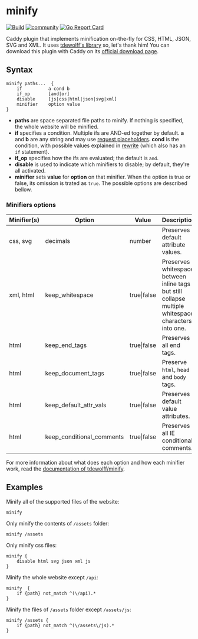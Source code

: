 # minify

[![Build](https://img.shields.io/travis/hacdias/caddy-minify.svg?style=flat-square)](https://travis-ci.org/hacdias/caddy-minify)
[![community](https://img.shields.io/badge/community-forum-ff69b4.svg?style=flat-square)](https://caddy.community)
[![Go Report Card](https://goreportcard.com/badge/github.com/hacdias/caddy-minify?style=flat-square)](https://goreportcard.com/report/hacdias/caddy-minify)

Caddy plugin that implements minification on-the-fly for CSS, HTML, JSON, SVG and XML. It uses [tdewolff's library](https://github.com/tdewolff/minify) so, let's thank him! You can download this plugin with Caddy on its [official download page](https://caddyserver.com/download).

## Syntax

```
minify paths...  {
    if          a cond b
    if_op       [and|or]
    disable     [js|css|html|json|svg|xml]
    minifier    option value
}
```

+ **paths** are space separated file paths to minify. If nothing is specified, the whole website will be minified.
+ **if** specifies a condition. Multiple ifs are AND-ed together by default. **a** and **b** are any string and may use [request placeholders](https://caddyserver.com/docs/placeholders). **cond** is the condition, with possible values explained in [rewrite](https://caddyserver.com/docs/rewrite#if) (which also has an `if` statement).
+ **if_op** specifies how the ifs are evaluated; the default is `and`.
+ **disable** is used to indicate which minifiers to disable; by default, they're all activated.
+ **minifier** sets **value** for **option** on that minifier. When the option is true or false, its omission is trated as `true`. The possible options are described bellow.

### Minifiers options

| Minifier(s)   | Option                    | Value         | Description |
| ------------- |-------------              | ----------    | ----------- |
| css, svg      | decimals                  | number        | Preserves default attribute values. |
| xml, html     | keep_whitespace           | true\|false   | Preserves whitespace between inline tags but still collapse multiple whitespace characters into one. |
| html          | keep_end_tags             | true\|false   | Preserves all end tags. |
| html          | keep_document_tags        | true\|false   | Preserve `html`, `head` and `body` tags. |
| html          | keep_default_attr_vals    | true\|false   | Preserves default value attributes. |
| html          | keep_conditional_comments    | true\|false   | Preserves all IE conditional comments. |

For more information about what does each option and how each minifier work, read the [documentation of tdewolff/minify](https://github.com/tdewolff/minify/blob/master/README.md).

## Examples

Minify all of the supported files of the website:

```
minify
```

Only minify the contents of `/assets` folder:

```
minify /assets
```

Only minify css files:

```
minify {
    disable html svg json xml js
}
```

Minify the whole website except `/api`:

```
minify  {
    if {path} not_match ^(\/api).*
}
```

Minify the files of `/assets` folder except `/assets/js`:

```
minify /assets {
    if {path} not_match ^(\/assets\/js).*
}
```
